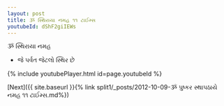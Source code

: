 ```yaml
---
layout: post
title: ૐ સ્થિરાયા નમહ ૧૧ ટાઈમ્સ
youtubeId: dShF2giIEWs
---
```

 
 
 ૐ સ્થિરાયા નમહ  
 
 -  જે પર્વત જેટલો સ્થિર છે 
 
  
 
  
 
 
 
 
 
 


{% include youtubePlayer.html id=page.youtubeId %}
 
[Next]({{ site.baseurl }}{% link  split1/_posts/2012-10-09-ૐ પુષ્કર સ્થાપઠાયે નમહ ૧૧ ટાઈમ્સ.md%})
 

